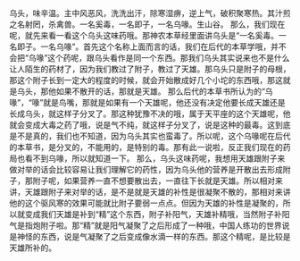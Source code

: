 乌头，味辛温。主中风恶风，洗洗出汗，除寒湿痹，逆上气，破积聚寒热。其汁煎之名射罔，杀禽兽。一名奚毒，一名即子，一名乌喙。生山谷。
那么，我们现在呢，就先来看一看这个乌头这味药哦。那神农本草经里面讲乌头是“一名奚毒。一名即子。一名乌喙”。首先这个名称上面而言的话，我们在后代的本草学哦，并不会把“乌喙”这个药呢，跟乌头看作是同一个东西。那我们乌头其实说来也不是什么让人陌生的药材了，因为我们教过了附子，教过了天雄。那乌头只是附子的母根，那这个附子长到一定大的程度的时候，就会开始散成好几个小坨的东西哦，那这就是乌头，那他如果不散开的话，那就是天雄。
那么后代的本草书所认为的“乌喙”，“喙”就是鸟嘴，那就是如果有一个天雄呢，他还没有决定他要长成天雄还是长成乌头，就这样子分叉了。那这种犹豫不决的哦，属于天平座的这个天雄呢，他就会变成大毒之药了哦，说是气不纯，就这样子分叉了，说是这种的最毒。这到底是不是真的，我们也不知道，因为乌头其实也蛮毒了。所以呢，这个乌喙呢在后代的本草书，是分叉的，不能用的，是特别的毒。那有此一说啦，反正我们现在的药局也看不到乌喙，所以就知道一下。
那么，乌头这味药呢，我想用天雄跟附子来做对举的话会比较容易让我们理解它的药性，因为乌头他的营养是开散出去形成附子，那附子呢，如果营养一直不想要散出去，一直往下长就是天雄。所以相对来讲，天雄跟附子来对举的话，是不是就是天雄的补性是很凝聚不散的，那相对来讲他的这个驱风寒的效果可能就比附子要弱一点点。但因为天雄的补性是凝聚的，所以就变成我们天雄是补到“精”这个东西，附子补阳气，天雄补精哦，当然附子补阳气是指炮附子啦。那“精”就是阳气凝聚了之后形成了一种哦，中国人练功的世界说是神怪的东西，说是气凝聚了之后变成像水滴一样的东西。那这个精呢，是比较是天雄所补的。
